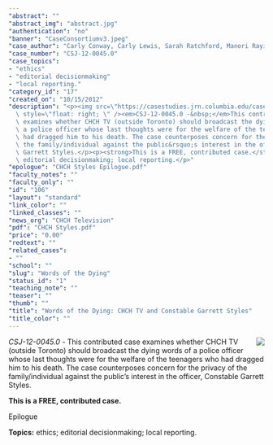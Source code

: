 ```yaml
---
"abstract": ""
"abstract_img": "abstract.jpg"
"authentication": "no"
"banner": "CaseConsortiumv3.jpeg"
"case_author": "Carly Conway, Carly Lewis, Sarah Ratchford, Manori Rayindran"
"case_number": "CSJ-12-0045.0"
"case_topics":
- "ethics"
- "editorial decisionmaking"
- "local reporting."
"category_id": "17"
"created_on": "10/15/2012"
"description": "<p><img src=\"https://casestudies.jrn.columbia.edu/casestudy/files/photos/685/abstract.jpg\"\
  \ style=\"float: right; \" /><em>CSJ-12-0045.0 -&nbsp;</em>This contributed case\
  \ examines whether CHCH TV (outside Toronto) should broadcast the dying words of\
  \ a police officer whose last thoughts were for the welfare of the teenagers who\
  \ had dragged him to his death. The case counterposes concern for the privacy of\
  \ the family/individual against the public&rsquo;s interest in the officer, Constable\
  \ Garrett Styles.</p><p><strong>This is a FREE, contributed case.</strong></p><p>Epilogue</p><p><strong>Topics:</strong>&nbsp;ethics;\
  \ editorial decisionmaking; local reporting.</p>"
"epologue": "CHCH Styles Epilogue.pdf"
"faculty_notes": ""
"faculty_only": ""
"id": "106"
"layout": "standard"
"link_color": ""
"linked_classes": ""
"news_org": "CHCH Television"
"pdf": "CHCH Styles.pdf"
"price": "0.00"
"redtext": ""
"related_cases":
- ""
"school": ""
"slug": "Words of the Dying"
"status_id": "1"
"teaching_note": ""
"teaser": ""
"thumb": ""
"title": "Words of the Dying: CHCH TV and Constable Garrett Styles"
"title_color": ""
---
```

<p><img src="https://casestudies.jrn.columbia.edu/casestudy/files/photos/685/abstract.jpg" style="float: right; " /><em>CSJ-12-0045.0 -&nbsp;</em>This contributed case examines whether CHCH TV (outside Toronto) should broadcast the dying words of a police officer whose last thoughts were for the welfare of the teenagers who had dragged him to his death. The case counterposes concern for the privacy of the family/individual against the public&rsquo;s interest in the officer, Constable Garrett Styles.</p><p><strong>This is a FREE, contributed case.</strong></p><p>Epilogue</p><p><strong>Topics:</strong>&nbsp;ethics; editorial decisionmaking; local reporting.</p>